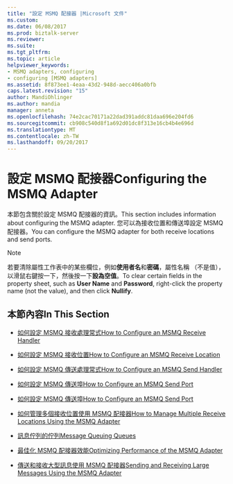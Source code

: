 ```yaml
---
title: "設定 MSMQ 配接器 |Microsoft 文件"
ms.custom: 
ms.date: 06/08/2017
ms.prod: biztalk-server
ms.reviewer: 
ms.suite: 
ms.tgt_pltfrm: 
ms.topic: article
helpviewer_keywords:
- MSMQ adapters, configuring
- configuring [MSMQ adapters]
ms.assetid: 8f873ee1-4eaa-43d2-948d-aecc406a0bfb
caps.latest.revision: "15"
author: MandiOhlinger
ms.author: mandia
manager: anneta
ms.openlocfilehash: 74e2cac70171a22dad391addc81daa696e204fd6
ms.sourcegitcommit: cb908c540d8f1a692d01dc8f313e16cb4b4e696d
ms.translationtype: MT
ms.contentlocale: zh-TW
ms.lasthandoff: 09/20/2017
---
```

# <a name="configuring-the-msmq-adapter"></a><span data-ttu-id="d3d4f-102">設定 MSMQ 配接器</span><span class="sxs-lookup"><span data-stu-id="d3d4f-102">Configuring the MSMQ Adapter</span></span>
<span data-ttu-id="d3d4f-103">本節包含關於設定 MSMQ 配接器的資訊。</span><span class="sxs-lookup"><span data-stu-id="d3d4f-103">This section includes information about configuring the MSMQ adapter.</span></span> <span data-ttu-id="d3d4f-104">您可以為接收位置和傳送埠設定 MSMQ 配接器。</span><span class="sxs-lookup"><span data-stu-id="d3d4f-104">You can configure the MSMQ adapter for both receive locations and send ports.</span></span>  
  
> [!NOTE]
>  <span data-ttu-id="d3d4f-105">若要清除屬性工作表中的某些欄位，例如**使用者名**和**密碼**，屬性名稱 （不是值），以滑鼠右鍵按一下，然後按一下**設為空值**。</span><span class="sxs-lookup"><span data-stu-id="d3d4f-105">To clear certain fields in the property sheet, such as **User Name** and **Password**, right-click the property name (not the value), and then click **Nullify**.</span></span>  
  
## <a name="in-this-section"></a><span data-ttu-id="d3d4f-106">本節內容</span><span class="sxs-lookup"><span data-stu-id="d3d4f-106">In This Section</span></span>  
  
-   [<span data-ttu-id="d3d4f-107">如何設定 MSMQ 接收處理常式</span><span class="sxs-lookup"><span data-stu-id="d3d4f-107">How to Configure an MSMQ Receive Handler</span></span>](../core/how-to-configure-an-msmq-receive-handler.md)  
  
-   [<span data-ttu-id="d3d4f-108">如何設定 MSMQ 接收位置</span><span class="sxs-lookup"><span data-stu-id="d3d4f-108">How to Configure an MSMQ Receive Location</span></span>](../core/how-to-configure-an-msmq-receive-location.md)  
  
-   [<span data-ttu-id="d3d4f-109">如何設定 MSMQ 傳送處理常式</span><span class="sxs-lookup"><span data-stu-id="d3d4f-109">How to Configure an MSMQ Send Handler</span></span>](../core/how-to-configure-an-msmq-send-handler.md)  
  
-   [<span data-ttu-id="d3d4f-110">如何設定 MSMQ 傳送埠</span><span class="sxs-lookup"><span data-stu-id="d3d4f-110">How to Configure an MSMQ Send Port</span></span>](../core/how-to-configure-an-msmq-send-port.md)  
  
-   [<span data-ttu-id="d3d4f-111">如何設定 MSMQ 傳送埠</span><span class="sxs-lookup"><span data-stu-id="d3d4f-111">How to Configure an MSMQ Send Port</span></span>](../core/how-to-configure-an-msmq-send-port.md)  
  
-   [<span data-ttu-id="d3d4f-112">如何管理多個接收位置使用 MSMQ 配接器</span><span class="sxs-lookup"><span data-stu-id="d3d4f-112">How to Manage Multiple Receive Locations Using the MSMQ Adapter</span></span>](../core/how-to-manage-multiple-receive-locations-using-the-msmq-adapter.md)  
  
-   [<span data-ttu-id="d3d4f-113">訊息佇列的佇列</span><span class="sxs-lookup"><span data-stu-id="d3d4f-113">Message Queuing Queues</span></span>](../core/message-queuing-queues.md)  
  
-   [<span data-ttu-id="d3d4f-114">最佳化 MSMQ 配接器效能</span><span class="sxs-lookup"><span data-stu-id="d3d4f-114">Optimizing Performance of the MSMQ Adapter</span></span>](../core/optimizing-performance-of-the-msmq-adapter.md)  
  
-   [<span data-ttu-id="d3d4f-115">傳送和接收大型訊息使用 MSMQ 配接器</span><span class="sxs-lookup"><span data-stu-id="d3d4f-115">Sending and Receiving Large Messages Using the MSMQ Adapter</span></span>](../core/sending-and-receiving-large-messages-using-the-msmq-adapter.md)